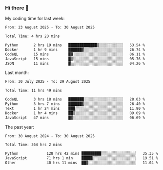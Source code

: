 ### Hi there 👋

My coding time for last week:

<!--START_SECTION:week-->

```txt
From: 23 August 2025 - To: 30 August 2025

Total Time: 4 hrs 20 mins

Python       2 hrs 19 mins   █████████████▒░░░░░░░░░░░   53.54 %
Docker       1 hr 9 mins     ██████▓░░░░░░░░░░░░░░░░░░   26.74 %
CodeQL       15 mins         █▓░░░░░░░░░░░░░░░░░░░░░░░   06.11 %
JavaScript   15 mins         █▒░░░░░░░░░░░░░░░░░░░░░░░   05.76 %
JSON         11 mins         █░░░░░░░░░░░░░░░░░░░░░░░░   04.26 %
```

<!--END_SECTION:week-->

Last month:

<!--START_SECTION:month-->

```txt
From: 30 July 2025 - To: 29 August 2025

Total Time: 11 hrs 49 mins

CodeQL       3 hrs 18 mins   ███████░░░░░░░░░░░░░░░░░░   28.03 %
Python       3 hrs 7 mins    ██████▓░░░░░░░░░░░░░░░░░░   26.40 %
Text         1 hr 24 mins    ███░░░░░░░░░░░░░░░░░░░░░░   11.90 %
Docker       1 hr 4 mins     ██▒░░░░░░░░░░░░░░░░░░░░░░   09.09 %
JavaScript   47 mins         █▓░░░░░░░░░░░░░░░░░░░░░░░   06.69 %
```

<!--END_SECTION:month-->

The past year:

<!--START_SECTION:year-->

```txt
From: 30 August 2024 - To: 30 August 2025

Total Time: 364 hrs 2 mins

Python             128 hrs 42 mins █████████░░░░░░░░░░░░░░░░   35.35 %
JavaScript         71 hrs 1 min    █████░░░░░░░░░░░░░░░░░░░░   19.51 %
Other              40 hrs 11 mins  ██▓░░░░░░░░░░░░░░░░░░░░░░   11.04 %
```

<!--END_SECTION:year-->
